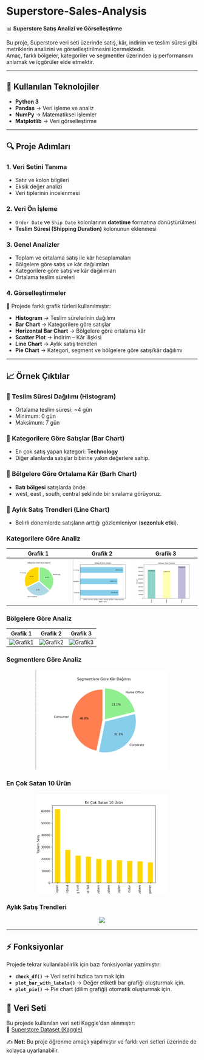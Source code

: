# Superstore-Sales-Analysis
📊 **Superstore Satış Analizi ve Görselleştirme**

Bu proje, Superstore veri seti üzerinde satış, kâr, indirim ve teslim süresi gibi metriklerin analizini ve görselleştirilmesini içermektedir.  
Amaç, farklı bölgeler, kategoriler ve segmentler üzerinden iş performansını anlamak ve içgörüler elde etmektir.

---

## 🚀 Kullanılan Teknolojiler
- **Python 3**
- **Pandas** → Veri işleme ve analiz
- **NumPy** → Matematiksel işlemler
- **Matplotlib** → Veri görselleştirme

---

## 🔍 Proje Adımları

### 1. Veri Setini Tanıma
- Satır ve kolon bilgileri
- Eksik değer analizi
- Veri tiplerinin incelenmesi

### 2. Veri Ön İşleme
- `Order Date` ve `Ship Date` kolonlarının **datetime** formatına dönüştürülmesi  
- **Teslim Süresi (Shipping Duration)** kolonunun eklenmesi  

### 3. Genel Analizler
- Toplam ve ortalama satış ile kâr hesaplamaları  
- Bölgelere göre satış ve kâr dağılımları  
- Kategorilere göre satış ve kâr dağılımları  
- Ortalama teslim süreleri  

### 4. Görselleştirmeler
📌 Projede farklı grafik türleri kullanılmıştır:

- **Histogram** → Teslim sürelerinin dağılımı  
- **Bar Chart** → Kategorilere göre satışlar  
- **Horizontal Bar Chart** → Bölgelere göre ortalama kâr  
- **Scatter Plot** → İndirim – Kâr ilişkisi  
- **Line Chart** → Aylık satış trendleri  
- **Pie Chart** → Kategori, segment ve bölgelere göre satış/kâr dağılımı

---

## 📈 Örnek Çıktılar

### 📌 Teslim Süresi Dağılımı (Histogram)
- Ortalama teslim süresi: ~4 gün  
- Minimum: 0 gün  
- Maksimum: 7 gün  

### 📌 Kategorilere Göre Satışlar (Bar Chart)
- En çok satış yapan kategori: **Technology**  
- Diğer alanlarda satışlar bibirine yakın değerlere sahip.  

### 📌 Bölgelere Göre Ortalama Kâr (Barh Chart)
- **Batı bölgesi** satışlarda önde.  
- west, east , south, central şeklinde bir sıralama görüyoruz.  

### 📌 Aylık Satış Trendleri (Line Chart)
- Belirli dönemlerde satışların arttığı gözlemleniyor (**sezonluk etki**).

### Kategorilere Göre Analiz
| Grafik 1 | Grafik 2 | Grafik 3 |
|----------|----------|----------|
| ![Grafik1](images/kategori.png) | ![Grafik2](images/kategori2.png) | ![Grafik3](images/kategori3.png) |

### Bölgelere Göre Analiz
| Grafik 1 | Grafik 2 | Grafik 3 |
|----------|----------|----------|
| ![Grafik1](images/bölge1.png) | ![Grafik2](images/bölge2.png) | ![Grafik3](images/bölge3.png) |


### Segmentlere Göre Analiz
<p align="center">
  <img src="images/segment.png" width="350"/>
</p>

### En Çok Satan 10 Ürün
<p align="center">
  <img src="images/top10.png" width="350"/>
</p>

### Aylık Satış Trendleri
<p align="center">
  <img src="images/aylık_trend.png" width="350"/>
</p>


---

## ⚡ Fonksiyonlar
Projede tekrar kullanılabilirlik için bazı fonksiyonlar yazılmıştır:

- **`check_df()`** → Veri setini hızlıca tanımak için
- **`plot_bar_with_labels()`** → Değer etiketli bar grafiği oluşturmak için.
- **`plot_pie()`** → Pie chart (dilim grafiği) otomatik oluşturmak için.



## 📂 Veri Seti

Bu projede kullanılan veri seti Kaggle'dan alınmıştır:  
🔗 [Superstore Dataset (Kaggle)](https://www.kaggle.com/datasets/ishanshrivastava28/superstore-sales)


✍️ **Not:** Bu proje öğrenme amaçlı yapılmıştır ve farklı veri setleri üzerinde de kolayca uyarlanabilir.
